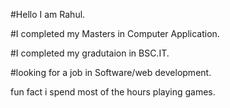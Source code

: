 #Hello I am Rahul.

#I completed my Masters in Computer Application.

#I completed my gradutaion in BSC.IT.

#looking for a job in Software/web development.

fun fact i spend most of the hours playing games.
